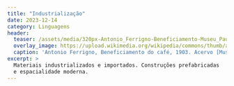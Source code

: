 ```yaml
---
title: "Industrialização"
date: 2023-12-14
category: Linguagens
header:
  teaser: /assets/media/320px-Antonio_Ferrigno-Beneficiamento-Museu_Paulista.jpg
  overlay_image: https://upload.wikimedia.org/wikipedia/commons/thumb/a/a2/Antonio_Ferrigno_-_O_Beneficiamento,_Acervo_do_Museu_Paulista_da_USP.jpg/2560px-Antonio_Ferrigno_-_O_Beneficiamento,_Acervo_do_Museu_Paulista_da_USP.jpg
  caption: 'Antonio Ferrigno, Beneficiamento do café, 1903. Acervo [Museu Paulista da <span class="smallcaps">USP</span>](https://commons.wikimedia.org/wiki/File:Antonio_Ferrigno_-_O_Beneficiamento,_Acervo_do_Museu_Paulista_da_USP.jpg)'
excerpt: >
  Materiais industrializados e importados. Construções prefabricadas
  e espacialidade moderna.
---
```

